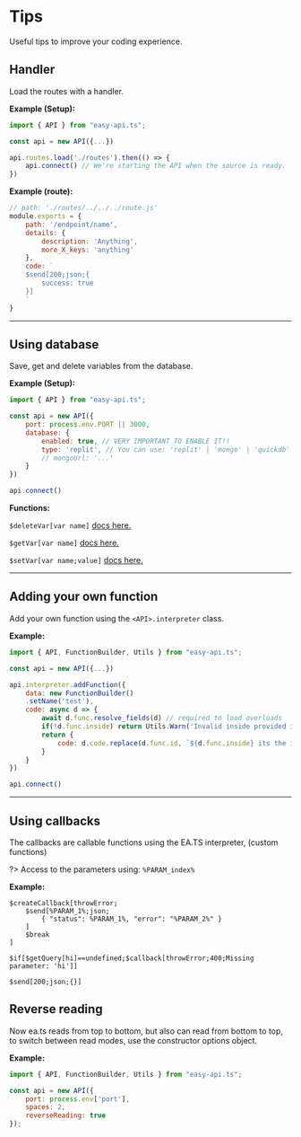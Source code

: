# Tips

Useful tips to improve your coding experience.

## Handler

Load the routes with a handler.

**Example (Setup):**
```js
import { API } from "easy-api.ts";

const api = new API({...})

api.routes.load('./routes').then(() => {
    api.connect() // We're starting the API when the source is ready.
})
```

**Example (route):**
```js
// path: './routes/../../../route.js'
module.exports = {
    path: '/endpoint/name',
    details: {
        description: 'Anything',
        more_X_keys: 'anything'
    },
    code: `
    $send[200;json;{
        success: true
    }]
    `
}
```

-- --

## Using database

Save, get and delete variables from the database.

**Example (Setup):**
```js
import { API } from "easy-api.ts";

const api = new API({
    port: process.env.PORT || 3000,
    database: {
        enabled: true, // VERY IMPORTANT TO ENABLE IT!!
        type: 'replit', // You can use: 'replit' | 'mongo' | 'quickdb' | 'default'
        // mongoUrl: '...'
    }
})

api.connect()
```

**Functions:**

`$deleteVar[var name]` [docs here.](functions/$deleteVar.md)

`$getVar[var name]` [docs here.](functions/$getVar.md)

`$setVar[var name;value]` [docs here.](functions/$setVar.md)

-- --

## Adding your own function

Add your own function using the `<API>.interpreter` class.

**Example:**
```js
import { API, FunctionBuilder, Utils } from "easy-api.ts";

const api = new API({...})

api.interpreter.addFunction({
    data: new FunctionBuilder()
    .setName('test'),
    code: async d => {
        await d.func.resolve_fields(d) // required to load overloads
        if(!d.func.inside) return Utils.Warn('Invalid inside provided in:', d.func)
        return {
            code: d.code.replace(d.func.id, `${d.func.inside} its the inside!`)
        }
    }
})

api.connect()
```

-- --

## Using callbacks

The callbacks are callable functions using the EA.TS interpreter, (custom functions)

?> Access to the parameters using: `%PARAM_index%`

**Example:**
```
$createCallback[throwError;
    $send[%PARAM_1%;json;
        { "status": %PARAM_1%, "error": "%PARAM_2%" }
    ]
    $break
]

$if[$getQuery[hi]==undefined;$callback[throwError;400;Missing parameter: 'hi']]

$send[200;json;{}]
```

## Reverse reading
Now ea.ts reads from top to bottom, but also can read from bottom to top, to switch between read modes, use the constructor options object.

**Example:**
```js
import { API, FunctionBuilder, Utils } from "easy-api.ts";

const api = new API({
    port: process.env['port'],
    spaces: 2,
    reverseReading: true
});
```